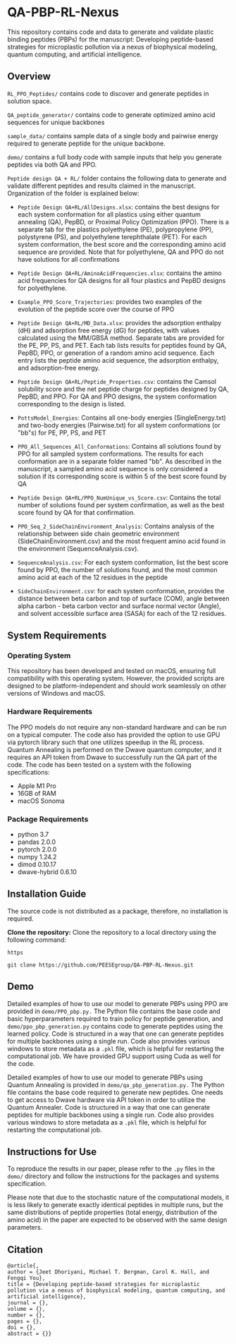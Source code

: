 # QA-PBP-RL-Nexus
This repository contains code and data to generate and validate plastic binding peptides (PBPs) for the manuscript: Developing peptide-based strategies for microplastic pollution via a nexus of biophysical modeling, quantum computing, and artificial intelligence.

## Overview
`RL_PPO_Peptides/` contains code to discover and generate peptides in solution space. 

`QA_peptide_generator/` contains code to generate optimized amino acid sequences for unique backbones

`sample_data/` contains sample data of a single body and pairwise energy required to generate peptide for the unique backbone.

`demo/` contains a full body code with sample inputs that help you generate peptides via both QA and PPO.

`Peptide design QA + RL/` folder contains the following data to generate and validate different peptides and results claimed in the manuscript. Organization of the folder is explained below:

- `Peptide Design QA+RL/AllDesigns.xlsx`: contains the best designs for each system conformation for all plastics using either quantum annealing (QA), PepBD, or Proximal Policy Optimization (PPO). There is a separate tab for the plastics polyethylene (PE), polypropylene (PP), polystyrene (PS), and polyethylene terephthalate (PET). For each system conformation, the best score and the corresponding amino acid sequence are provided. Note that for polyethylene, QA and PPO do not have solutions for all confirmations
	
- `Peptide Design QA+RL/AminoAcidFrequencies.xlsx`: contains the amino acid frequencies for QA designs for all four plastics and PepBD designs for polyethylene.
	
- `Example_PPO_Score_Trajectories`: provides two examples of the evolution of the peptide score over the course of PPO
	
- `Peptide Design QA+RL/MD_Data.xlsx`: provides the adsorption enthalpy (dH) and adsorption free energy (dG) for peptides, with values calculated using the MM/GBSA method. Separate tabs are provided for the PE, PP, PS, and PET. Each tab lists results for peptides found by QA, PepBD, PPO, or generation of a random amino acid sequence. Each entry lists the peptide amino acid sequence, the adsorption enthalpy, and adsorption-free energy.
	
- `Peptide Design QA+RL/Peptide_Properties.csv`: contains the Camsol solubility score and the net peptide charge for peptides designed by QA, PepBD, and PPO. For QA and PPO designs, the system conformation corresponding to the design is listed.
	
- `PottsModel_Energies`: Contains all one-body energies (SingleEnergy.txt) and two-body energies (Pairwise.txt) for all system conformations (or "bb"s) for PE, PP, PS, and PET
	
- `PPO_All_Sequences_All_Conformations`: Contains all solutions found by PPO for all sampled system conformations. The results for each conformation are in a separate folder named "bb". As described in the manuscript, a sampled amino acid sequence is only considered a solution if its corresponding score is within 5 of the best score found by QA
	
- `Peptide Design QA+RL/PPO_NumUnique_vs_Score.csv`: Contains the total number of solutions found per system confirmation, as well as the best score found by QA for that confirmation.
	
- `PPO_Seq_2_SideChainEnvironment_Analysis`: Contains analysis of the relationship between side chain geometric environment (SideChainEnvironment.csv) and the most frequent amino acid found in the environment (SequenceAnalysis.csv). 

- `SequenceAnalysis.csv`: For each system conformation, list the best score found by PPO, the number of solutions found, and the most common amino acid at each of the 12 residues in the peptide

- `SideChainEnvironment.cs`v: for each system conformation, provides the distance between beta carbon and top of surface (COM), angle between alpha carbon - beta carbon vector and surface normal vector (Angle), and solvent accessible surface area (SASA) for each of the 12 residues.


## System Requirements
### Operating System
This repository has been developed and tested on macOS, ensuring full compatibility with this operating system. However, the provided scripts are designed to be platform-independent and should work seamlessly on other versions of Windows and macOS.

### Hardware Requirements
The PPO models do not require any non-standard hardware and can be run on a typical computer. The code also has provided the option to use GPU via pytorch library such that one utilizes speedup in the RL process. Quantum Annealing is performed on the Dwave quantum computer, and it requires an API token from Dwave to successfully run the QA part of the code. The code has been tested on a system with the following specifications: 

- Apple M1 Pro
- 16GB of RAM
- macOS Sonoma

### Package Requirements
- python 3.7
- pandas 2.0.0
- pytorch 2.0.0
- numpy 1.24.2
- dimod 0.10.17
- dwave-hybrid 0.6.10

## Installation Guide
The source code is not distributed as a package, therefore, no installation is required.

**Clone the repository:** Clone the repository to a local directory using the following command:


`https`
```https
git clone https://github.com/PEESEgroup/QA-PBP-RL-Nexus.git
```

## Demo
Detailed examples of how to use our model to generate PBPs using PPO are provided in `demo/PPO_pbp.py.` The Python file contains the base code and basic hyperparameters required to train policy for peptide generation, and `demo/ppo_pbp_generation.py` contains code to generate peptides using the learned policy. Code is structured in a way that one can generate peptides for multiple backbones using a single run. Code also provides various windows to store metadata as a `.pkl` file, which is helpful for restarting the computational job. We have provided GPU support using Cuda as well for the code.

Detailed examples of how to use our model to generate PBPs using Quantum Annealing is provided in `demo/qa_pbp_generation.py.` The Python file contains the base code required to generate new peptides. One needs to get access to Dwave hardware via API token in order to utilize the Quantum Annealer. Code is structured in a way that one can generate peptides for multiple backbones using a single run. Code also provides various windows to store metadata as a `.pkl` file, which is helpful for restarting the computational job. 

## Instructions for Use
To reproduce the results in our paper, please refer to the `.py` files in the `demo/` directory and follow the instructions for the packages and systems specification.

Please note that due to the stochastic nature of the computational models, it is less likely to generate exactly identical peptides in multiple runs, but the same distributions of peptide properties (total energy, distribution of the amino acid) in the paper are expected to be observed with the same design parameters. 
## Citation

```
@article{,
author = {Jeet Dhoriyani, Michael T. Bergman, Carol K. Hall, and Fengqi You},
title = {Developing peptide-based strategies for microplastic pollution via a nexus of biophysical modeling, quantum computing, and artificial intelligence},
journal = {},
volume = {},
number = {},
pages = {},
doi = {},
abstract = {}}
```
